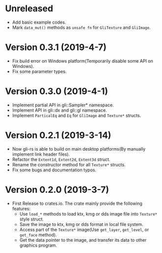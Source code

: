 # Unreleased

- Add basic example codes.
- Mark `data_mut()` methods as `unsafe fn` for `GliTexture` and `GliImage`.



# Version 0.3.1 (2019-4-7)

- Fix build error on Windows platform(Temporarily disable some API on Windows).
- Fix some parameter types.



# Version 0.3.0 (2019-4-1)

- Implement partial API in gli::Sampler* namespace.
- Implement API in gli::dx and gli::gl namespace.
- Implement `ParticalEq` and `Eq` for `GliImage` and `Texture*` structs.



# Version 0.2.1 (2019-3-14)

- Now gli-rs is able to build on main desktop platforms(By manually implement link header files).
- Refactor the `Extent1d`, `Extent2d`, `Extent3d` struct.
- Rename the constructor method for all `Texture*` structs.
- Fix some bugs and documentation typos.



# Version 0.2.0 (2019-3-7)

- First Release to crates.io. The crate mainly provide the following features:
  - Use `load_*` methods to load ktx, kmg or dds image file into `Texture*` style struct.
  - Save the image to ktx, kmg or dds format in local file system.
  - Access part of the `Texture*` image(Use `get_layer`, `get_level`, or `get_face` method).
  - Get the data pointer to the image, and transfer its data to other graphics program.

